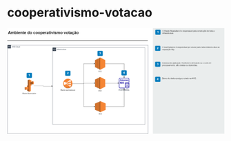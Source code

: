 # cooperativismo-votacao

![alt text](cooperativismo-votacao.drawio.png "migração de dados sql server para postgresql")
